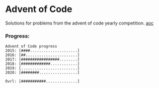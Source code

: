 # Advent of Code

Solutions for problems from the advent of code yearly competition. [aoc]()

### Progress:

```
Advent of Code progress
2015: [####.....................]
2016: [##.......................]
2017: [#################........]
2018: [#############............]
2019: [.........................]
2020: [########.................]

Ovrl: [###########..............]
```

